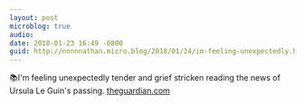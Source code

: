 ```yaml
---
layout: post
microblog: true
audio: 
date: 2018-01-23 16:49 -0800
guid: http://nnnnnathan.micro.blog/2018/01/24/im-feeling-unexpectedly.html
---
```

📚I'm feeling unexpectedly tender and grief stricken reading the news of Ursula Le Guin's passing. [theguardian.com](https://www.theguardian.com/books/2018/jan/23/ursula-k-le-guin-sci-fi-fantasy-author-dies-at-88)
